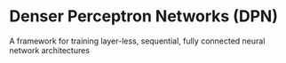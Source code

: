 # Denser Perceptron Networks (DPN)

A framework for training layer-less, sequential, fully connected neural network architectures
